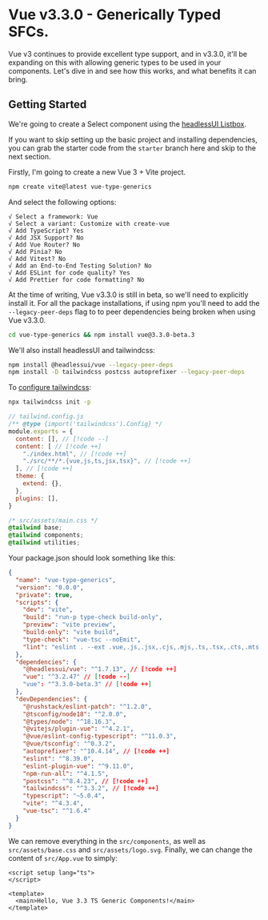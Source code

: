 # Vue v3.3.0 - Generically Typed SFCs.
 
Vue v3 continues to provide excellent type support, and in v3.3.0, it'll be expanding on this with allowing generic types to be used in your components. Let's dive in and see how this works, and what benefits it can bring.

## Getting Started

We're going to create a Select component using the [headlessUI Listbox](https://headlessui.com/vue/listbox).

If you want to skip setting up the basic project and installing dependencies, you can grab the starter code from the `starter` branch here and skip to the next section.

Firstly, I'm going to create a new Vue 3 + Vite project.

```bash
npm create vite@latest vue-type-generics
```

And select the following options:

```
√ Select a framework: Vue
√ Select a variant: Customize with create-vue
√ Add TypeScript? Yes
√ Add JSX Support? No
√ Add Vue Router? No
√ Add Pinia? No
√ Add Vitest? No
√ Add an End-to-End Testing Solution? No
√ Add ESLint for code quality? Yes
√ Add Prettier for code formatting? No
```

At the time of writing, Vue v3.3.0 is still in beta, so we'll need to explicitly install it. For all the package installations, if using npm you'll need to add the `--legacy-peer-deps` flag to to peer dependencies being broken when using Vue v3.3.0.

```bash
cd vue-type-generics && npm install vue@3.3.0-beta.3
```

We'll also install headlessUI and tailwindcss:

```bash
npm install @headlessui/vue --legacy-peer-deps
npm install -D tailwindcss postcss autoprefixer --legacy-peer-deps
```

To [configure tailwindcss](https://tailwindcss.com/docs/guides/vite#vue):

```bash
npx tailwindcss init -p
```
```js
// tailwind.config.js
/** @type {import('tailwindcss').Config} */
module.exports = {
  content: [], // [!code --]
  content: [ // [!code ++]
    "./index.html", // [!code ++]
    "./src/**/*.{vue,js,ts,jsx,tsx}", // [!code ++]
  ], // [!code ++]
  theme: {
    extend: {},
  },
  plugins: [],
}
```
```css
/* src/assets/main.css */
@tailwind base;
@tailwind components;
@tailwind utilities;
```

Your package.json should look something like this:

```json
{
  "name": "vue-type-generics",
  "version": "0.0.0",
  "private": true,
  "scripts": {
    "dev": "vite",
    "build": "run-p type-check build-only",
    "preview": "vite preview",
    "build-only": "vite build",
    "type-check": "vue-tsc --noEmit",
    "lint": "eslint . --ext .vue,.js,.jsx,.cjs,.mjs,.ts,.tsx,.cts,.mts --fix --ignore-path .gitignore"
  },
  "dependencies": {
    "@headlessui/vue": "^1.7.13", // [!code ++]
    "vue": "^3.2.47" // [!code --]
    "vue": "^3.3.0-beta.3" // [!code ++]
  },
  "devDependencies": {
    "@rushstack/eslint-patch": "^1.2.0",
    "@tsconfig/node18": "^2.0.0",
    "@types/node": "^18.16.3",
    "@vitejs/plugin-vue": "^4.2.1",
    "@vue/eslint-config-typescript": "^11.0.3",
    "@vue/tsconfig": "^0.3.2",
    "autoprefixer": "^10.4.14", // [!code ++]
    "eslint": "^8.39.0",
    "eslint-plugin-vue": "^9.11.0",
    "npm-run-all": "^4.1.5",
    "postcss": "^8.4.23", // [!code ++]
    "tailwindcss": "^3.3.2", // [!code ++]
    "typescript": "~5.0.4",
    "vite": "^4.3.4",
    "vue-tsc": "^1.6.4"
  }
}
```

We can remove everything in the `src/components`, as well as `src/assets/base.css` and `src/assets/logo.svg`. Finally, we can change the content of `src/App.vue` to simply:

```vue
<script setup lang="ts">
</script>

<template>
  <main>Hello, Vue 3.3 TS Generic Components!</main>
</template>
```
